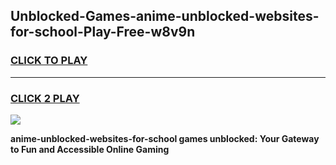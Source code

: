 
## Unblocked-Games-anime-unblocked-websites-for-school-Play-Free-w8v9n
<h3>
<a href="https://premium76.site?title=anime-unblocked-websites-for-school&ref=18A1">CLICK TO PLAY</a></h3>
<hr>

<h3>
<a href="https://premium76.site?title=anime-unblocked-websites-for-school&ref=18A1">CLICK 2 PLAY</a>
  
</h3>

<a href="https://premium76.site?title=anime-unblocked-websites-for-school&ref=18A1"><img src="https://clearcache.store/games.png"></a>


**anime-unblocked-websites-for-school games unblocked: Your Gateway to Fun and Accessible Online Gaming**
